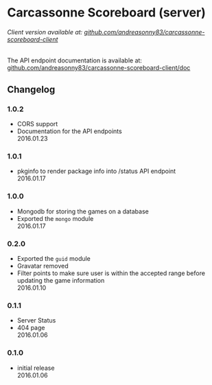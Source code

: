 # Carcassonne Scoreboard (server)

###### Client version available at: [github.com/andreasonny83/carcassonne-scoreboard-client](https://github.com/andreasonny83/carcassonne-scoreboard-client)

The API endpoint documentation is available at: [github.com/andreasonny83/carcassonne-scoreboard-client/doc](https://github.com/andreasonny83/carcassonne-scoreboard-client/doc/)

## Changelog

### 1.0.2
- CORS support
- Documentation for the API endpoints<br>
2016.01.23
### 1.0.1
- pkginfo to render package info into /status API endpoint<br>
2016.01.17

### 1.0.0
- Mongodb for storing the games on a database
- Exported the `mongo` module<br>
2016.01.17

### 0.2.0
- Exported the `guid` module
- Gravatar removed
- Filter points to make sure user is within the accepted range before updating the game information<br>
2016.01.10

### 0.1.1
- Server Status
- 404 page<br>
2016.01.06

### 0.1.0
- initial release<br>
2016.01.06
